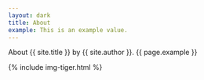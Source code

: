 ```yaml
---
layout: dark
title: About
example: This is an example value.
---
```


About {{ site.title }} by {{ site.author }}.
{{ page.example }}

{% include img-tiger.html %}
